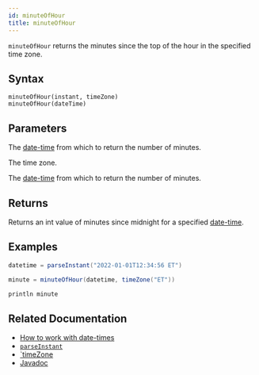 ```yaml
---
id: minuteOfHour
title: minuteOfHour
---
```


`minuteOfHour` returns the minutes since the top of the hour in the specified time zone.

## Syntax

```
minuteOfHour(instant, timeZone)
minuteOfHour(dateTime)
```

## Parameters

<ParamTable>
<Param name="instant" type="Instant">

The [date-time](../../query-language/types/date-time.md) from which to return the number of minutes.

</Param>
<Param name="timeZone" type="ZoneId">

The time zone.

</Param>
<Param name="dateTime" type="ZonedDateTime">

The [date-time](../../query-language/types/date-time.md) from which to return the number of minutes.

</Param>
</ParamTable>

## Returns

Returns an int value of minutes since midnight for a specified [date-time](../../query-language/types/date-time.md).

## Examples

```groovy order=null
datetime = parseInstant("2022-01-01T12:34:56 ET")

minute = minuteOfHour(datetime, timeZone("ET"))

println minute
```

## Related Documentation

- [How to work with date-times](../../../how-to-guides/work-with-date-time.md)
- [`parseInstant`](./parseInstant.md)
- [`timeZone](./timeZone.md)
- [Javadoc](<https://deephaven.io/core/javadoc/io/deephaven/time/DateTimeUtils.html#minuteOfHour(java.time.Instant,java.time.ZoneId)>)
